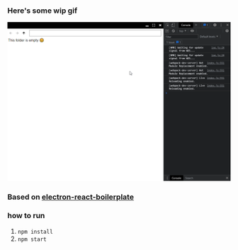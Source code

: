### Here's some wip gif

![Example](./gifs/a5lZlqT.gif)

### Based on [electron-react-boilerplate](https://github.com/electron-react-boilerplate/electron-react-boilerplate)

### how to run

1. `npm install`
2. `npm start`
